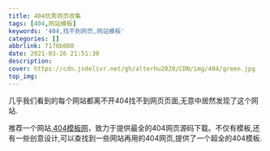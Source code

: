```yaml
---
title: 404优秀网页收集
tags: [404,网站模板]
keywords: '404,找不到网页,网站模板'
categories: []
abbrlink: 7170b080
date: 2021-03-26 21:51:30
description:
cover: https://cdn.jsdelivr.net/gh/alterhu2020/CDN/img/404/green.jpg
top_img:
---
```




几乎我们看到的每个网站都离不开404找不到网页页面,无意中居然发现了这个网站.


推荐一个网站,[404模板网](https://404.life/)，致力于提供最全的404网页源码下载。不仅有模板,还有一些创意设计,可以查找到一些网站再用的404网页,提供了一个超全的404模板.

